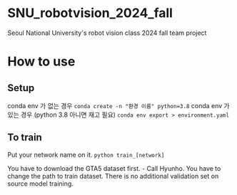 # SNU_robotvision_2024_fall
Seoul National University's robot vision class 2024 fall team project

# How to use
## Setup
conda env 가 없는 경우
`conda create -n "환경 이름" python=3.8`
conda env 가 있는 경우 (python 3.8 아니면 재고 필요)
`conda env export > environment.yaml`

## To train
Put your network name on it.
`python train_[network]`

You have to download the GTA5 dataset first. - Call Hyunho.
You have to change the path to train dataset.
There is no additional validation set on source model training.
